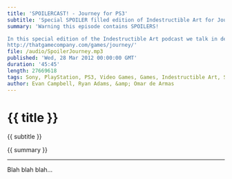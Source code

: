 ```yaml
---
title: 'SPOILERCAST! - Journey for PS3'
subtitle: 'Special SPOILER filled edition of Indestructible Art for Journey on PS3'
summary: 'Warning this episode contains SPOILERS!  

In this special edition of the Indestructible Art podcast we talk in depth about Journey from ThatGameCompany available on PSN.
http://thatgamecompany.com/games/journey/'
file: /audio/SpoilerJourney.mp3
published: 'Wed, 28 Mar 2012 00:00:00 GMT'
duration: '45:45'
length: 27669618
tags: Sony, PlayStation, PS3, Video Games, Games, Indestructible Art, SEN, PSN, Journey, ThatGameCompany, That Game Company, Jenova Chen, COOP,
author: Evan Campbell, Ryan Adams, &amp; Omar de Armas
---
```


# {{ title }}

{{ subtitle }}

{{ summary }}

- - -

Blah blah blah...
